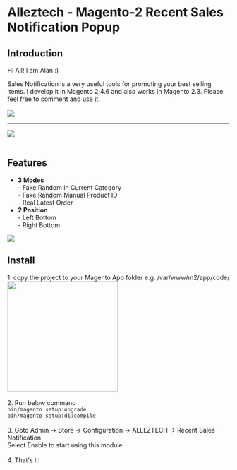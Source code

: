 # Alleztech - Magento-2 Recent Sales Notification Popup

<h2>Introduction</h2>

Hi All! I am Alan :) 

Sales Notification is a very useful tools for promoting your best selling items. I develop it in Magento 2.4.6 and also works in Magento 2.3. Please feel free to comment and use it.
<br>
<br>
<img src="https://www.alleztech.com/assets/salesnotification/Alleztech-Magento2-Sales-Notification-1.png"><br>
<hr>
<img src="https://www.alleztech.com/assets/salesnotification/Alleztech-Magento2-Sales-Notification-2-1.png"><br>

<Br>
<h2>Features</h2>
<ul>
  <li><b>3 Modes</b><br>- Fake Random in Current Category<br>- Fake Random Manual Product ID <br>- Real Latest Order</li>
  <li><b>2 Position</b><br>
    - Left Bottom<br>
    - Right Bottom
  </li>
</ul>

<img src="https://www.alleztech.com/assets/salesnotification/Alleztech-Magento2-Sales-Notification-Admin.png">

<h2>Install</h2>
<p>
  1. copy the project to your Magento App folder e.g. /var/www/m2/app/code/<br>
  <img src="https://www.alleztech.com/assets/salesnotification/dir-structure.png" style="width:250px"> 
<br><br>
2. Run below command<br>
<code>bin/magento setup:upgrade</code><br>
<code>bin/magento setup:di:compile</code><br>
<br>
3. Goto Admin -> Store -> Configuration -> ALLEZTECH -> Recent Sales Notification<br>
  Select Enable to start using this module
  <br><br>
4. That's it!
</p>
